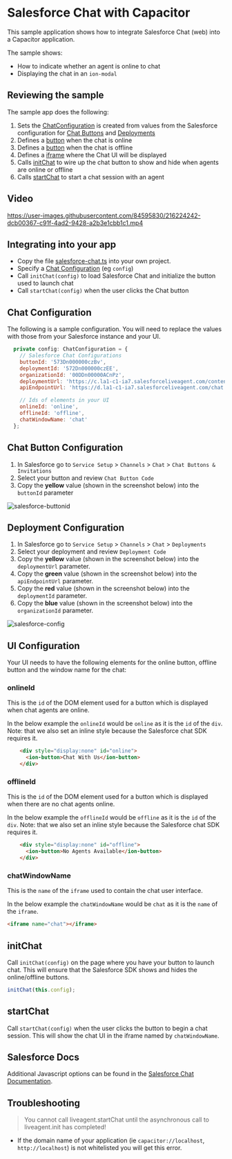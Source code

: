 # Salesforce Chat with Capacitor

This sample application shows how to integrate Salesforce Chat (web) into a Capacitor application.

The sample shows:
- How to indicate whether an agent is online to chat
- Displaying the chat in an `ion-modal`

## Reviewing the sample
The sample app does the following:
1. Sets the [ChatConfiguration](https://github.com/dtarnawsky/salesforce-chat/blob/ba4a5e899be71cac52864417ba2fba19c39c6745/src/app/tab1/tab1.page.ts#L14) is created from values from the Salesforce configuration for [Chat Buttons](#chat-button-configuration) and [Deployments](#deployment-configuration)
2. Defines a [button](https://github.com/dtarnawsky/salesforce-chat/blob/5a2cb2e40acc99e7ea1b31999dcc1484dfe5c0cb/src/app/tab1/tab1.page.html#L15) when the chat is online
3. Defines a [button](https://github.com/dtarnawsky/salesforce-chat/blob/eeeed61a95e330a7460f2a796e4be0625ff520e1/src/app/tab1/tab1.page.html#L18) when the chat is offline
4. Defines a [iframe](https://github.com/dtarnawsky/salesforce-chat/blob/f252f62b41743e7fa9f74f5d58b16a1a18a0cbd2/src/app/tab1/tab1.page.html#L35) where the Chat UI will be displayed
5. Calls [initChat](https://github.com/dtarnawsky/salesforce-chat/blob/147820c25faa9b57e1cad0a7749096738a9969b3/src/app/tab1/tab1.page.ts#L29) to wire up the chat button to show and hide when agents are online or offline
6. Calls [startChat](https://github.com/dtarnawsky/salesforce-chat/blob/bf23517f7fcec99e32d0b1a589f12f31c6d07387/src/app/tab1/tab1.page.ts#L33) to start a chat session with an agent

## Video

https://user-images.githubusercontent.com/84595830/216224242-dcb00367-c91f-4ad2-9428-a2b3e1cbb1c1.mp4



## Integrating into your app
- Copy the file [salesforce-chat.ts](src/app/salesforce-chat.ts) into your own project.
- Specify a [Chat Configuration](#chat-configuration) (eg `config`)
- Call `initChat(config)` to load Salesforce Chat and initialize the button used to launch chat
- Call `startChat(config)` when the user clicks the Chat button


## Chat Configuration
The following is a sample configuration. You will need to replace the values with those from your Salesforce instance and your UI.
```js
  private config: ChatConfiguration = {
    // Salesforce Chat Configurations
    buttonId: '573Dn000000czBv',
    deploymentId: '572Dn000000czEE',
    organizationId: '00DDn00000ACnPz',
    deploymentUrl: 'https://c.la1-c1-ia7.salesforceliveagent.com/content/g/js/56.0/deployment.js',
    apiEndpointUrl: 'https://d.la1-c1-ia7.salesforceliveagent.com/chat',

    // Ids of elements in your UI
    onlineId: 'online',
    offlineId: 'offline',
    chatWindowName: 'chat'
  };
```

## Chat Button Configuration
1. In Salesforce go to `Service Setup` > `Channels` > `Chat` > `Chat Buttons & Invitations`
2. Select your button and review `Chat Button Code`
3. Copy the **yellow** value (shown in the screenshot below) into the `buttonId` parameter

![salesforce-buttonid](https://user-images.githubusercontent.com/84595830/216216813-4b4975c0-f3e6-41c7-92ff-26de71198af7.png)

## Deployment Configuration
1. In Salesforce go to `Service Setup` > `Channels` > `Chat` > `Deployments`
2. Select your deployment and review `Deployment Code`
3. Copy the **yellow** value (shown in the screenshot below) into the `deploymentUrl` parameter.
4. Copy the **green** value (shown in the screenshot below) into the `apiEndpointUrl` parameter.
5. Copy the **red** value (shown in the screenshot below) into the `deploymentId` parameter.
6. Copy the **blue** value (shown in the screenshot below) into the `organizationId` parameter.

![salesforce-config](https://user-images.githubusercontent.com/84595830/216217613-148a8a2d-76a7-4417-8305-eaaf8b2605fd.png)

## UI Configuration

Your UI needs to have the following elements for the online button, offline button and the window name for the chat:

### onlineId
This is the `id` of the DOM element used for a button which is displayed when chat agents are online.

In the below example the `onlineId` would be `online` as it is the `id` of the `div`. Note: that we also set an inline style because the Salesforce chat SDK requires it.

```html
    <div style="display:none" id="online">
      <ion-button>Chat With Us</ion-button>
    </div>
```

### offlineId
This is the `id` of the DOM element used for a button which is displayed when there are no chat agents online.

In the below example the `offlineId` would be `offline` as it is the `id` of the `div`. Note: that we also set an inline style because the Salesforce chat SDK requires it.

```html
    <div style="display:none" id="offline">
      <ion-button>No Agents Available</ion-button>
    </div>
```

### chatWindowName
This is the `name` of the `iframe` used to contain the chat user interface.

In the below example the `chatWindowName` would be `chat` as it is the `name` of the `iframe`.
```html
<iframe name="chat"></iframe>
```

## initChat

Call `initChat(config)` on the page where you have your button to launch chat. This will ensure that the Salesforce SDK shows and hides the online/offline buttons.

```typescript
initChat(this.config);
```

## startChat
Call `startChat(config)` when the user clicks the button to begin a chat session. This will show the chat UI in the iframe named by `chatWindowName`.

## Salesforce Docs
Additional Javascript options can be found in the [Salesforce Chat Documentation](https://developer.salesforce.com/docs/atlas.en-us.live_agent_dev.meta/live_agent_dev/live_agent_launching_chat_request_API_startChatWithWindow.htm).

## Troubleshooting

> You cannot call liveagent.startChat until the asynchronous call to liveagent.init has completed!
- If the domain name of your application (ie `capacitor://localhost`, `http://localhost`) is not whitelisted you will get this error.
